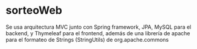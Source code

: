 # sorteoWeb
Se usa arquitectura MVC junto con Spring framework, JPA, MySQL para el backend, y Thymeleaf para el frontend, además de una librería de apache para el formateo de Strings (StringUtils) de org.apache.commons
